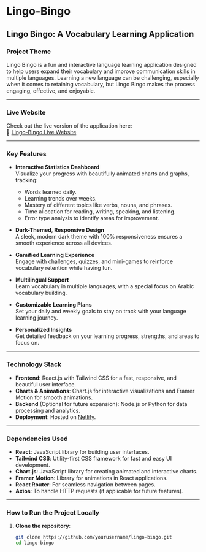 # Lingo-Bingo

## Lingo Bingo: A Vocabulary Learning Application

### Project Theme

Lingo Bingo is a fun and interactive language learning application designed to help users expand their vocabulary and improve communication skills in multiple languages. Learning a new language can be challenging, especially when it comes to retaining vocabulary, but Lingo Bingo makes the process engaging, effective, and enjoyable.

---

### Live Website

Check out the live version of the application here:  
🔗 [Lingo-Bingo Live Website](https://lingo-bingo-ak.netlify.app/)

---

### Key Features

- **Interactive Statistics Dashboard**  
  Visualize your progress with beautifully animated charts and graphs, tracking:
  - Words learned daily.
  - Learning trends over weeks.
  - Mastery of different topics like verbs, nouns, and phrases.
  - Time allocation for reading, writing, speaking, and listening.
  - Error type analysis to identify areas for improvement.

- **Dark-Themed, Responsive Design**  
  A sleek, modern dark theme with 100% responsiveness ensures a smooth experience across all devices.

- **Gamified Learning Experience**  
  Engage with challenges, quizzes, and mini-games to reinforce vocabulary retention while having fun.

- **Multilingual Support**  
  Learn vocabulary in multiple languages, with a special focus on Arabic vocabulary building.

- **Customizable Learning Plans**  
  Set your daily and weekly goals to stay on track with your language learning journey.

- **Personalized Insights**  
  Get detailed feedback on your learning progress, strengths, and areas to focus on.

---

### Technology Stack

- **Frontend**: React.js with Tailwind CSS for a fast, responsive, and beautiful user interface.
- **Charts & Animations**: Chart.js for interactive visualizations and Framer Motion for smooth animations.
- **Backend** (Optional for future expansion): Node.js or Python for data processing and analytics.
- **Deployment**: Hosted on [Netlify](https://netlify.com).

---

### Dependencies Used

- **React**: JavaScript library for building user interfaces.
- **Tailwind CSS**: Utility-first CSS framework for fast and easy UI development.
- **Chart.js**: JavaScript library for creating animated and interactive charts.
- **Framer Motion**: Library for animations in React applications.
- **React Router**: For seamless navigation between pages.
- **Axios**: To handle HTTP requests (if applicable for future features).

---

### How to Run the Project Locally

1. **Clone the repository**:
   ```bash
   git clone https://github.com/yourusername/lingo-bingo.git
   cd lingo-bingo
